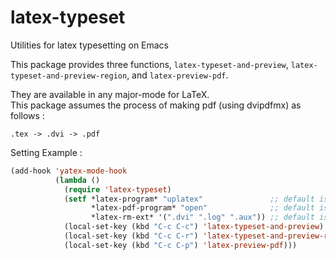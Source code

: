 # latex-typeset
Utilities for latex typesetting on Emacs

This package provides three functions, `latex-typeset-and-preview`, `latex-typeset-and-preview-region`, and `latex-preview-pdf`. 

They are available in any major-mode for LaTeX.  
This package assumes the process of making pdf (using dvipdfmx) as follows :

    .tex -> .dvi -> .pdf

Setting Example :

```lisp
(add-hook 'yatex-mode-hook
          (lambda ()
            (require 'latex-typeset)
            (setf *latex-program* "uplatex"               ;; default is "platex"
                  *latex-pdf-program* "open"              ;; default is "evince"
                  *latex-rm-ext* '(".dvi" ".log" ".aux")) ;; default is '(".dvi")
            (local-set-key (kbd "C-c C-c") 'latex-typeset-and-preview)
            (local-set-key (kbd "C-c C-r") 'latex-typeset-and-preview-region)
            (local-set-key (kbd "C-c C-p") 'latex-preview-pdf)))
```
